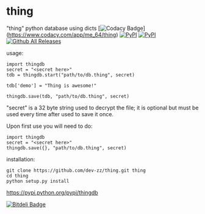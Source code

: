 # thing
"thing" python database using dicts [![Codacy Badge](https://api.codacy.com/project/badge/grade/83fa6dc499a54f2c9cf575c14eac6a07)] (https://www.codacy.com/app/me_64/thing) [![PyPI](https://img.shields.io/pypi/dm/thingdb.svg)](https://pypi.python.org/pypi/thingdb) [![PyPI](https://img.shields.io/pypi/status/thingdb.svg)](https://pypi.python.org/pypi/thingdb) [![Github All Releases](https://img.shields.io/github/downloads/dev-zz/thing/total.svg)](https://github.com/dev-zz/thing)


usage:

```
import thingdb
secret = "<secret here>"
tdb = thingdb.start("path/to/db.thing", secret)

tdb['demo'] = "Thing is awesome!"

thingdb.save(tdb, "path/to/db.thing", secret)
```

"secret" is a 32 byte string used to decrypt the file; it is optional but must be used every time after used to save it once.

Upon first use you will need to do:

```
import thingdb
secret = "<secret here>"
thingdb.save({}, "path/to/db.thing", secret)
```

installation:

```
git clone https://github.com/dev-zz/thing.git thing
cd thing
python setup.py install
```

https://pypi.python.org/pypi/thingdb


[![Bitdeli Badge](https://d2weczhvl823v0.cloudfront.net/dev-zz/thing/trend.png)](https://bitdeli.com/free "Bitdeli Badge")

